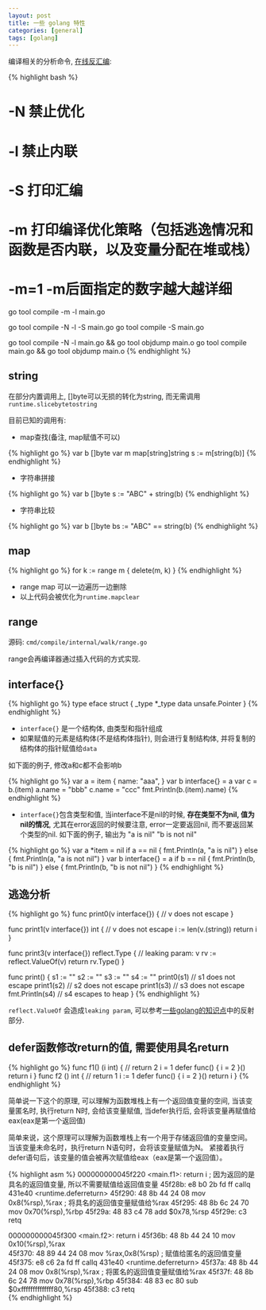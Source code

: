 ```yaml
---
layout: post
title: 一些 golang 特性
categories: [general]
tags: [golang]
---
```


编译相关的分析命令, [在线反汇编](https://go.godbolt.org/):

{% highlight bash %}
# -N 禁止优化
# -l 禁止内联
# -S 打印汇编
# -m 打印编译优化策略（包括逃逸情况和函数是否内联，以及变量分配在堆或栈）
# -m=1 -m后面指定的数字越大越详细

go tool compile -m -l main.go

go tool compile -N -l -S main.go
go tool compile -S main.go

go tool compile -N -l main.go && go tool objdump main.o 
go tool compile main.go && go tool objdump main.o
{% endhighlight %}

## string

在部分内置调用上, []byte可以无损的转化为string, 而无需调用`runtime.slicebytetostring`

目前已知的调用有:
* map查找(备注, map赋值不可以)

{% highlight go %}
var b []byte
var m map[string]string
s := m[string(b)]
{% endhighlight %}

* 字符串拼接

{% highlight go %}
var b []byte
s := "ABC" + string(b)
{% endhighlight %}

* 字符串比较

{% highlight go %}
var b []byte
bs := "ABC" == string(b)
{% endhighlight %}

## map

{% highlight go %}
for k := range m {
    delete(m, k)
}
{% endhighlight %}

* range map 可以一边遍历一边删除
* 以上代码会被优化为`runtime.mapclear`

## range 

源码: `cmd/compile/internal/walk/range.go`

range会再编译器通过插入代码的方式实现.

## interface{}

{% highlight go %}
type eface struct {
    _type *_type
    data  unsafe.Pointer
}
{% endhighlight %}

* `interface{}` 是一个结构体, 由类型和指针组成
* 如果赋值的元素是结构体(不是结构体指针), 则会进行复制结构体, 并将复制的结构体的指针赋值给`data`

如下面的例子, 修改a和c都不会影响b

{% highlight go %}
var a = item {
    name: "aaa",
}
var b interface{} = a
var c = b.(item)
a.name = "bbb"
c.name = "ccc"
fmt.Println(b.(item).name)
{% endhighlight %}

* `interface{}`包含类型和值, 当interface不是nil的时候, **存在类型不为nil, 值为nil的情况**,
尤其在error返回的时候要注意, error一定要返回nil, 而不要返回某个类型的nil.
如下面的例子, 输出为 "a is nil" "b is not nil"

{% highlight go %}
var a *item = nil
if a == nil {
    fmt.Println(a, "a is nil")
} else {
    fmt.Println(a, "a is not nil")
}
var b interface{} = a
if b == nil {
    fmt.Println(b, "b is nil")
} else {
    fmt.Println(b, "b is not nil")
}
{% endhighlight %}

## 逃逸分析
{% highlight go %}
func print0(v interface{})  {
    // v does not escape
}

func print1(v interface{}) int {
    // v does not escape
    i := len(v.(string))
    return i
}

func print3(v interface{}) reflect.Type {
    // leaking param: v
    rv := reflect.ValueOf(v)
    return rv.Type()
}

func print()  {
    s1 := ""
    s2 := ""
    s3 := ""
    s4 := ""
    print0(s1) // s1 does not escape
    print1(s2) // s2 does not escape
    print1(s3) // s3 does not escape
    fmt.Println(s4) // s4 escapes to heap
}
{% endhighlight %}

`reflect.ValueOf` 会造成`leaking param`, 可以参考[一些golang的知识点](./2021-10-07-golang_library)中的反射部分.

## defer函数修改return的值, 需要使用具名return

{% highlight go %}
func f1() (i int) { // return 2
    i = 1
    defer func() { 
        i = 2
    }()
    return i 
}
func f2 () int { // return 1
    i := 1
    defer func() { 
        i = 2
    }()
    return i 
}
{% endhighlight %}

简单说一下这个的原理, 可以理解为函数堆栈上有一个返回值变量的空间,
当该变量匿名时, 执行return N时, 会给该变量赋值,
当defer执行后, 会将该变量再赋值给eax(eax是第一个返回值)

简单来说，这个原理可以理解为函数堆栈上有一个用于存储返回值的变量空间。
当该变量未命名时，执行return N语句时，会将该变量赋值为N。
紧接着执行defer语句后，该变量的值会被再次赋值给eax（eax是第一个返回值）。

{% highlight asm %}
000000000045f220 <main.f1>:
	return i                                                                ; 因为返回的是具名的返回值变量, 所以不需要赋值给返回值变量
  45f28b:	e8 b0 2b fd ff       	callq  431e40 <runtime.deferreturn>
  45f290:	48 8b 44 24 08       	mov    0x8(%rsp),%rax                   ; 将具名的返回值变量赋值给%rax
  45f295:	48 8b 6c 24 70       	mov    0x70(%rsp),%rbp
  45f29a:	48 83 c4 78          	add    $0x78,%rsp
  45f29e:	c3                   	retq 

000000000045f300 <main.f2>:
	return i
  45f36b:	48 8b 44 24 10       	mov    0x10(%rsp),%rax          
  45f370:	48 89 44 24 08       	mov    %rax,0x8(%rsp)                   ; 赋值给匿名的返回值变量
  45f375:	e8 c6 2a fd ff       	callq  431e40 <runtime.deferreturn>
  45f37a:	48 8b 44 24 08       	mov    0x8(%rsp),%rax                   ; 将匿名的返回值变量赋值给%rax
  45f37f:	48 8b 6c 24 78       	mov    0x78(%rsp),%rbp
  45f384:	48 83 ec 80          	sub    $0xffffffffffffff80,%rsp
  45f388:	c3                   	retq   
{% endhighlight %}